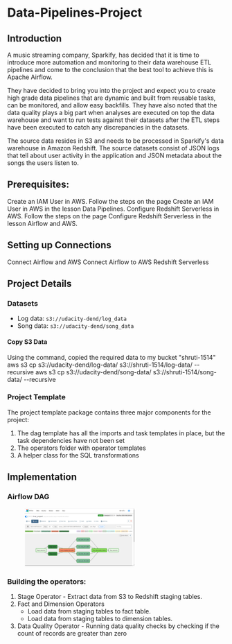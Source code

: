 # Data-Pipelines-Project

## Introduction

A music streaming company, Sparkify, has decided that it is time to introduce more automation and monitoring to their data warehouse ETL pipelines and come to the conclusion that the best tool to achieve this is Apache Airflow.

They have decided to bring you into the project and expect you to create high grade data pipelines that are dynamic and built from reusable tasks, can be monitored, and allow easy backfills. They have also noted that the data quality plays a big part when analyses are executed on top the data warehouse and want to run tests against their datasets after the ETL steps have been executed to catch any discrepancies in the datasets.

The source data resides in S3 and needs to be processed in Sparkify's data warehouse in Amazon Redshift. The source datasets consist of JSON logs that tell about user activity in the application and JSON metadata about the songs the users listen to.

## Prerequisites:

Create an IAM User in AWS.
Follow the steps on the page Create an IAM User in AWS in the lesson Data Pipelines.
Configure Redshift Serverless in AWS.
Follow the steps on the page Configure Redshift Serverless in the lesson Airflow and AWS.

## Setting up Connections
Connect Airflow and AWS
Connect Airflow to AWS Redshift Serverless

## Project Details
### Datasets
- Log data: ```s3://udacity-dend/log_data```
- Song data: ```s3://udacity-dend/song_data```

#### Copy S3 Data

Using the command, copied the required data to my bucket "shruti-1514"
aws s3 cp s3://udacity-dend/log-data/ s3://shruti-1514/log-data/ --recursive
aws s3 cp s3://udacity-dend/song-data/ s3://shruti-1514/song-data/ --recursive

### Project Template

The project template package contains three major components for the project:
1. The dag template has all the imports and task templates in place, but the task dependencies have not been set
2. The operators folder with operator templates
3. A helper class for the SQL transformations

   
## Implementation

### Airflow DAG

<figure>
  <img src="Screenshots/Airflow_completion.PNG" alt="DAG preview" width=60% height=60%>
</figure>

### Building the operators:

1. Stage Operator -  Extract data from S3 to Redshift staging tables.
2. Fact and Dimension Operators
     - Load data from staging tables to fact table.
     - Load data from staging tables to dimension tables.
3. Data Quality Operator - Running data quality checks by checking if the count of records are greater than zero
